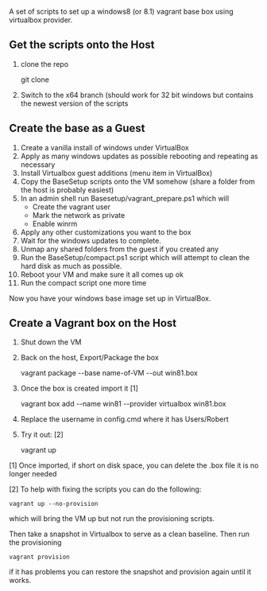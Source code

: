 
A set of scripts to set up a windows8  (or 8.1) vagrant base box using
virtualbox provider.

Get the scripts onto the Host
----------------------------

1.  clone the repo

    git clone <remote repo url>

2.  Switch to the x64 branch  (should work for 32 bit windows but contains the
    newest version of the scripts

Create the base as a Guest
-------------------------

1.  Create a vanilla install of windows under VirtualBox
2.  Apply as many windows updates as possible  rebooting and repeating as
    necessary
3.  Install Virtualbox guest additions (menu item in VirtualBox)
4.  Copy the BaseSetup scripts onto the VM somehow (share a folder from the
    host is probably easiest)
5.  In an admin shell run Basesetup/vagrant_prepare.ps1 which will 
    * Create the vagrant user
    * Mark the network as private
    * Enable winrm
6.  Apply any other customizations you want to the box
7.  Wait for the windows updates to complete.
8.  Unmap any shared folders from the guest if you created any
9.  Run the BaseSetup/compact.ps1 script which will attempt to clean the hard
    disk as much as possible.
10. Reboot your VM and make sure it all comes up ok
11. Run the compact script one more time

Now you have your windows base image set up in VirtualBox. 

Create a Vagrant box on the Host
-------------------------------

1.  Shut down the VM
2.  Back on the host, Export/Package the box

    vagrant package --base name-of-VM --out win81.box

3.  Once the box is created import it  [1]

    vagrant box add --name win81 --provider virtualbox  win81.box

4.  Replace the username in config.cmd where it has Users/Robert

5.  Try it out: [2]

    vagrant up



[1] Once imported, if short on disk space, you can delete the .box file it is
    no longer needed

[2]  To help with fixing the scripts you can do the following:

    vagrant up --no-provision

which will bring the VM up but not run the provisioning scripts.

Then take a snapshot in Virtualbox to serve as a clean baseline. Then run the
provisioning

    vagrant provision


if it has problems you can restore the snapshot and provision again until it
works.




